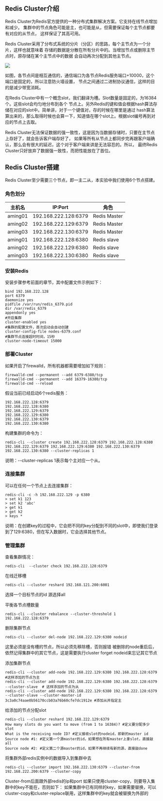 ## Redis Cluster介绍

Redis Cluster为Redis官方提供的一种分布式集群解决方案。它支持在线节点增加和减少。
集群中的节点角色可能是主，也可能是从，但需要保证每个主节点都要有对应的从节点，
这样保证了其高可用。

Redis Cluster采用了分布式系统的分片（分区）的思路，每个主节点为一个分片，这样也就意味着
存储的数据是分散在所有分片中的。当增加节点或删除主节点时，原存储在某个主节点中的数据
会自动再次分配到其他主节点。

![](https://github.com/aminglinux/linux2019/blob/master/images/redis_cluster.png?raw=true)

如图，各节点间是相互通信的，通信端口为各节点Redis服务端口+10000，这个端口是固定的，所以注意防火墙设置，
节点之间通过二进制协议通信，这样的目的是减少带宽消耗。

在Redis Cluster中有一个概念slot，我们翻译为槽。Slot数量是固定的，为16384个。这些slot会均匀地分布到各个
节点上。另外Redis的键和值会根据hash算法存储在对应的slot中。简单讲，对于一个键值对，存的时候在哪里是通过
hash算法算出来的，那么取得时候也会算一下，知道值在哪个slot上。根据slot编号再到对应的节点上去取。

Redis Cluster无法保证数据的强一致性，这是因为当数据存储时，只要在主节点上存好了，就会告诉客户端存好了，
如果等所有从节点上都同步完再跟客户端确认，那么会有很大的延迟，这个对于客户端来讲是无法容忍的。所以，
最终Redis Cluster只好放弃了数据强一致性，而把性能放在了首位。

## Redis Cluster搭建

Redis Cluster至少需要三个节点，即一主二从，本实验中我们使用6个节点搭建。

### 角色划分

主机名 | IP:Port |角色
-------|---------|----
aming01|192.168.222.128:6379|Redis Master
aming02|192.168.222.129:6379|Redis Master
aming03|192.168.222.130:6379|Redis Master
aming01|192.168.222.128:6380|Redis slave
aming02|192.168.222.129:6380|Redis slave
aming03|192.168.222.130:6380|Redis slave

### 安装Redis

安装步骤参考前面的章节，其中配置文件示例如下：

```
bind 192.168.222.128
port 6379  
daemonize yes
pidfile /var/run/redis_6379.pid 
dir /var/redis_6379
appendonly yes 
#开启集群
cluster-enabled yes  
#集群的配置文件，首次启动会自动创建
cluster-config-file nodes-6379.conf  
#集群节点连接超时时间，15秒
cluster-node-timeout 15000 
```

### 部署Cluster

如果开启了firewalld，所有机器都需要增加如下规则：

	firewalld-cmd --permanent --add 6379-6380/tcp
	firewalld-cmd --permanent --add 16379-16380/tcp
	firewalld-cmd --reload

假设当前已经启动6个redis服务：
	
	192.168.222.128:6379
	192.168.222.128:6380
	192.168.222.129:6379
	192.168.222.129:6380
	192.168.222.130:6379
	192.168.222.130:6380

构建集群的命令为：

	redis-cli --cluster create 192.168.222.128:6379 192.168.222.128:6380 192.168.222.129:6379 192.168.222.129:6380 192.168.222.130:6379 192.168.222.130:6380 --cluster-replicas 1

说明：--cluster-replicas 1表示每个主对应一个从。

### 连接集群

可以在任何一个节点上去连接集群：
```
redis-cli -c -h 192.168.222.129 -p 6380
> set k1 123
> set k2 'abc'
> get k1
> get k2
> keys *
```

说明：在创建key的过程中，它会把不同的key分配到不同的slot中，即使我们登录到了129:6380，但在写入数据时，它会选择其他节点。

### 管理集群

查看集群情况：

	redis-cli  --cluster check 192.168.222.128:6379

在线迁移槽

	redis-cli --cluster reshard 192.168.121.200:6001

选择一个目标节点的id
源选择all

平衡各节点槽数量

	redis-cli --cluster rebalance --cluster-threshold 1 192.168.222.128:6379

删除集群节点

	redis-cli --cluster del-node 192.168.222.129:6380 nodeid

这里必须是没有槽的节点，所以必须先移除槽，否则报错
被删除的node重启后，依然记得集群中的其它节点，这是需要执行cluster forget nodeid来忘记其它节点

添加集群节点

	redis-cli --cluster add-node 192.168.222.129:6380 192.168.222.128:6379  #这样添加的节点为主
	redis-cli --cluster add-node 192.168.222.129:6380 192.168.222.128:6379 --cluster-slave  # 这样添加的节点为从
	redis-cli --cluster add-node 192.168.222.129:6380 192.168.222.128:6379 --cluster-slave --cluster-master-id 3c3a0c74aae0b56170ccb03a76b60cfe7dc1912e #添加从并指定主
	
给添加的节点分配slot

	redis-cli --cluster reshard 192.168.222.129:6379
	How many slots do you want to move (from 1 to 16384)? #定义要分配多少slot
	What is the receiving node ID? #定义接收slot的nodeid，即新的master id
	Source node #1: #定义第一个源master的id，如果想在所有master上拿slot，直接敲all
	Source node #2: #定义第二个源master的id，如果不再继续有新的源，直接敲done

将集群外部redis实例中的数据导入到集群中去
	
	redis-cli --cluster import 192.168.222.130:6379 --cluster-from 192.168.222.200:6379 --cluster-copy

Cluster-from后面跟外部redis的ip和port
如果只使用cluster-copy，则要导入集群中的key不能在，否则如下：
如果集群中已有同样的key，如果需要替换，可以cluster-copy和cluster-replace联用，这样集群中的key就会被替换为外部的

